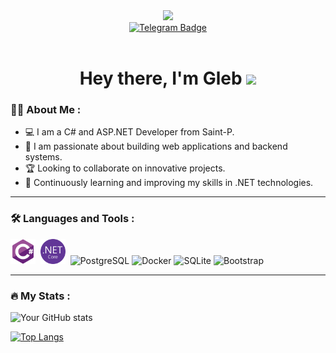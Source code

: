 <div id="header" align="center">
  <img src="https://media.giphy.com/media/nbr4zVb3rQKsIR3o5d/giphy.gif" width="100"/>
  <div id="badges">
    <a href="https://t.me/your-telegram">
      <img src="https://img.shields.io/badge/Telegram-blue?style=for-the-badge&logo=telegram&logoColor=white" alt="Telegram Badge"/>
    </a>
  </div>
  <img src="https://komarev.com/ghpvc/?username=gelik111555&style=flat-square&color=blue" alt=""/>
  <h1>
    Hey there, I'm Gleb
    <img src="https://media.giphy.com/media/hvRJCLFzcasrR4ia7z/giphy.gif" width="30px"/>
  </h1>
</div>

### :woman_technologist: About Me :
- 💻 I am a C# and ASP.NET Developer from Saint-P.
- 🚀 I am passionate about building web applications and backend systems.
- 🏆 Looking to collaborate on innovative projects.
- 📘 Continuously learning and improving my skills in .NET technologies.

---

### :hammer_and_wrench: Languages and Tools :
<div>
  <img src="https://github.com/devicons/devicon/blob/master/icons/csharp/csharp-original.svg" title="C#" alt="C#" width="40" height="40"/>&nbsp;
  <img src="https://github.com/devicons/devicon/blob/master/icons/dotnetcore/dotnetcore-original.svg" title=".NET" alt=".NET" width="40" height="40"/>&nbsp;
  <img src="https://cdn.jsdelivr.net/gh/devicons/devicon/icons/postgresql/postgresql-original.svg" title="PostgreSQL" alt="PostgreSQL" width="40" height="40"/>
  <img src="https://cdn.jsdelivr.net/gh/devicons/devicon/icons/docker/docker-original.svg" title="Docker" alt="Docker" width="40" height="40"/>
  <img src="https://cdn.jsdelivr.net/gh/devicons/devicon/icons/sqlite/sqlite-original.svg" title="SQLite" alt="SQLite" width="40" height="40"/>
  <img src="https://cdn.jsdelivr.net/gh/devicons/devicon/icons/bootstrap/bootstrap-plain.svg" title="Bootstrap" alt="Bootstrap" width="40" height="40"/>
</div>

---

### :fire: My Stats :
<!-- Update the URLs with your username -->
![Your GitHub stats](https://github-readme-stats.vercel.app/api?username=gelik111555&theme=great-gatsby&show_icons=true)

[![Top Langs](https://github-readme-stats.vercel.app/api/top-langs/?username=gelik111555&layout=compact&theme=vision-friendly-dark)](https://github.com/anuraghazra/github-readme-stats)
